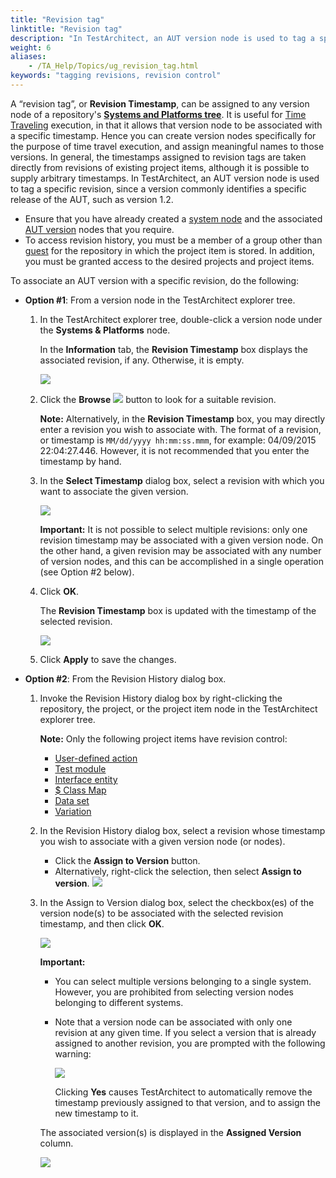 ```yaml
--- 
title: "Revision tag"
linktitle: "Revision tag"
description: "In TestArchitect, an AUT version node is used to tag a specific revision, since a version commonly identifies a specific release of the AUT, such as version 1.2."
weight: 6
aliases: 
    - /TA_Help/Topics/ug_revision_tag.html
keywords: "tagging revisions, revision control"
---
```


A “revision tag”, or **Revision Timestamp**, can be assigned to any version node of a repository's [**Systems and Platforms tree**](/TA_Help/Topics/Variations_create_linked_system_tree.html). It is useful for [Time Traveling](/TA_Help/Topics/ug_time_traveling.html) execution, in that it allows that version node to be associated with a specific timestamp. Hence you can create version nodes specifically for the purpose of time travel execution, and assign meaningful names to those versions. In general, the timestamps assigned to revision tags are taken directly from revisions of existing project items, although it is possible to supply arbitrary timestamps. In TestArchitect, an AUT version node is used to tag a specific revision, since a version commonly identifies a specific release of the AUT, such as version 1.2.

-   Ensure that you have already created a [system node](/TA_Help/Topics/Variations_create_linked_create_new_system.html) and the associated [AUT version](/TA_Help/Topics/Variations_create_linked_create_new_version_node.html) nodes that you require.
-   To access revision history, you must be a member of a group other than [guest](/TA_Administration/Topics/User_administration.html#li_xxn_z22_ms) for the repository in which the project item is stored. In addition, you must be granted access to the desired projects and project items.

To associate an AUT version with a specific revision, do the following:

-   **Option \#1**: From a version node in the TestArchitect explorer tree.

    1.  In the TestArchitect explorer tree, double-click a version node under the **Systems & Platforms** node.

        In the **Information** tab, the **Revision Timestamp** box displays the associated revision, if any. Otherwise, it is empty.

        ![](/images/TA_Help/Images/label_timestamp_1.png)

    2.  Click the **Browse** ![](/images/TA_Help/Images/btn.browse-ellipsis.01.png) button to look for a suitable revision.

        **Note:** Alternatively, in the **Revision Timestamp** box, you may directly enter a revision you wish to associate with. The format of a revision, or timestamp is `MM/dd/yyyy hh:mm:ss.mmm`, for example: 04/09/2015 22:04:27.446. However, it is not recommended that you enter the timestamp by hand.

    3.  In the **Select Timestamp** dialog box, select a revision with which you want to associate the given version.

        ![](/images/TA_Help/Images/Select_timestamp_dlg.png)

        **Important:** It is not possible to select multiple revisions: only one revision timestamp may be associated with a given version node. On the other hand, a given revision may be associated with any number of version nodes, and this can be accomplished in a single operation \(see Option \#2 below\).

    4.  Click **OK**.

        The **Revision Timestamp** box is updated with the timestamp of the selected revision.

        ![](/images/TA_Help/Images/label_timestamp_2.png)

    5.  Click **Apply** to save the changes.

-   **Option \#2**: From the Revision History dialog box.

    1.  Invoke the Revision History dialog box by right-clicking the repository, the project, or the project item node in the TestArchitect explorer tree.

        **Note:** Only the following project items have revision control:

        -   [User-defined action](/reuse/reuse.High_level_actions.html)
        -   [Test module](/TA_Help/Topics/Create_test_module.html)
        -   [Interface entity](/TA_Help/Topics/Interface_entities_and_elements.html)
        -   [$ Class Map](/TA_Help/Topics/Interface_def_Viewer_class_mapping.html)
        -   [Data set](/TA_Help/Topics/Projects_and_tests_dataset.html)
        -   [Variation](/TA_Help/Topics/Variations.html)
    2.  In the Revision History dialog box, select a revision whose timestamp you wish to associate with a given version node \(or nodes\).

        -   Click the **Assign to Version** button.
        -   Alternatively, right-click the selection, then select **Assign to version**.
        ![](/images/TA_Help/Images/Assign_to_version.png)

    3.  In the Assign to Version dialog box, select the checkbox\(es\) of the version node\(s\) to be associated with the selected revision timestamp, and then click **OK**.

        ![](/images/TA_Help/Images/Assign_to_version_2.png)

        **Important:**

        -   You can select multiple versions belonging to a single system. However, you are prohibited from selecting version nodes belonging to different systems.
        -   Note that a version node can be associated with only one revision at any given time. If you select a version that is already assigned to another revision, you are prompted with the following warning:

            ![](/images/TA_Help/Images/Assign_to_version_3.png)

            Clicking **Yes** causes TestArchitect to automatically remove the timestamp previously assigned to that version, and to assign the new timestamp to it.

        The associated version\(s\) is displayed in the **Assigned Version** column.

        ![](/images/TA_Help/Images/Assign_to_version_4.png)




